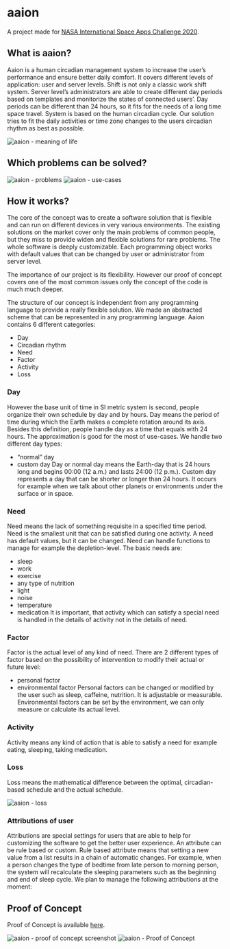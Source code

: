 # aaion

A project made for [NASA International Space Apps Challenge 2020](https://2020.spaceappschallenge.org/challenges/sustain/sleep-shift-scheduling-tool/teams/aaion/
).

## What is aaion?

Aaion is a human circadian management system to increase the user’s performance and ensure better daily comfort. It covers different levels of application: user and server levels. Shift is not only a classic work shift system. Server level’s administrators are able to create different day periods based on templates and monitorize the states of connected users’. Day periods can be different than 24 hours, so it fits for the needs of a long time space travel. System is based on the human circadian cycle. Our solution tries to fit the daily activities or time zone changes to the users circadian rhythm as best as possible.

![aaion - meaning of life](https://github.com/hyperrixel/aaion/blob/main/assets/01_meaning.png "aaion - meaning of life")

## Which problems can be solved?

![aaion - problems](https://github.com/hyperrixel/aaion/blob/main/assets/02_problem.png "problems")
![aaion - use-cases](https://github.com/hyperrixel/aaion/blob/main/assets/03_use-cases.png "use-cases")


## How it works?

The core of the concept was to create a software solution that is flexible and can run on different devices in very various environments. The existing solutions on the market cover only the main problems of common people, but they miss to provide widen and flexible solutions for rare problems. The whole software is deeply customizable. Each programming object works with default values that can be changed by user or administrator from server level.

The importance of our project is its flexibility. However our proof of concept covers one of the most common issues only the concept of the code is much much deeper.

The structure of our concept is independent from any programming language to provide a really flexible solution. We made an abstracted scheme that can be represented in any programming language. Aaion contains 6 different categories:
- Day
- Circadian rhythm
- Need
- Factor
- Activity
- Loss

### Day

However the base unit of time in SI metric system is second, people organize their own schedule by day and by hours. Day means the period of time during which the Earth makes a complete rotation around its axis. Besides this definition, people handle day as a time that equals with 24 hours. The approximation is good for the most of use-cases. We handle two different day types:
- “normal” day
- custom day
Day or normal day means the Earth-day that is 24 hours long and begins 00:00 (12 a.m.) and lasts 24:00 (12 p.m.). Custom day represents a day that can be shorter or longer than 24 hours. It occurs for example when we talk about other planets or environments under the surface or in space.

### Need

Need means the lack of something requisite in a specified time period. Need is the smallest unit that can be satisfied during one activity. A need has default values, but it can be changed. Need can handle functions to manage for example the depletion-level. The basic needs are:
- sleep
- work
- exercise
- any type of nutrition
- light
- noise
- temperature
- medication
It is important, that activity which can satisfy a special need is handled in the details of activity not in the details of need.

### Factor
Factor is the actual level of any kind of need. There are 2 different types of factor based on the possibility of intervention to modify their actual or future level:
- personal factor
- environmental factor
Personal factors can be changed or modified by the user such as sleep, caffeine, nutrition. It is adjustable or measurable. Environmental factors can be set by the environment, we can only measure or calculate its actual level.

### Activity

Activity means any kind of action that is able to satisfy a need for example eating, sleeping, taking medication.

### Loss

Loss means the mathematical difference between the optimal, circadian-based schedule and the actual schedule.

![aaion - loss](https://github.com/hyperrixel/aaion/blob/main/assets/04_loss.png "loss")

### Attributions of user

Attributions are special settings for users that are able to help for customizing the software to get the better user experience. An attribute can be rule based or custom. Rule based attribute means that setting a new value from a list results in a chain of automatic changes. For example, when a person changes the type of bedtime from late person to morning person, the system will recalculate the sleeping parameters such as the beginning and end of sleep cycle. We plan to manage the following attributions at the moment:


## Proof of Concept

Proof of Concept is available [here](fishque.com/aaion/).

![aaion - proof of concept screenshot](https://github.com/hyperrixel/aaion/blob/main/assets/aaion_poc_screen.png "aaion - proof of concept screenshot")
![aaion - Proof of Concept](https://github.com/hyperrixel/aaion/blob/main/assets/05_poc.png "aaion - Proof of Concept")

